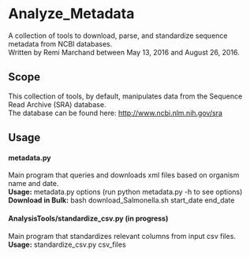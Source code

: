 # Analyze_Metadata
A collection of tools to download, parse, and standardize sequence metadata from NCBI databases.<br />
Written by Remi Marchand between May 13, 2016 and August 26, 2016.

## Scope
This collection of tools, by default, manipulates data from the Sequence Read Archive (SRA) database.<br />
The database can be found here: http://www.ncbi.nlm.nih.gov/sra

## Usage

#### metadata.py
Main program that queries and downloads xml files based on organism name and date.<br />
__Usage:__ metadata.py options (run python metadata.py -h to see options)<br />
__Download in Bulk:__ bash download_Salmonella.sh start_date end_date<br />

#### AnalysisTools/standardize_csv.py (in progress)
Main program that standardizes relevant columns from input csv files.<br />
__Usage:__ standardize_csv.py csv_files<br />
